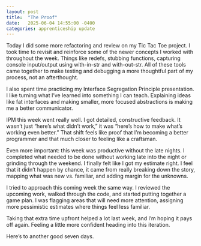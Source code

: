 ```yaml
---
layout: post
title:  "The Proof"
date:   2025-06-04 14:55:00 -0400
categories: apprenticeship update
---
```


Today I did some more refactoring and review on my Tic Tac Toe project. I took time to revisit and reinforce
some of the newer concepts I worked with throughout the week. Things like redefs, stubbing functions, 
capturing console input/output using with-in-str and with-out-str. All of these tools came together to make
testing and debugging a more thoughtful part of my process, not an afterthought.

I also spent time practicing my Interface Segregation Principle presentation. I like turning what I’ve learned
into something I can teach. Explaining ideas like fat interfaces and making smaller, more focused abstractions
is making me a better communicator.

IPM this week went really well. I got detailed, constructive feedback. It wasn’t just “here’s what didn’t work,”
it was “here’s how to make what’s working even better.” That shift feels like proof that I’m becoming a better
programmer and that much closer to feeling like a craftsman.

Even more important: this week was productive without the late nights. I completed what needed to be done without
working late into the night or grinding through the weekend. I finally felt like I got my estimate right. I feel that
it didn’t happen by chance, it came from really breaking down the story, mapping what was new vs. familiar, and
adding margin for the unknowns.

I tried to approach this coming week the same way. I reviewed the upcoming work, walked through the code, and started
putting together a game plan. I was flagging areas that will need more attention, assigning more pessimistic estimates
where things feel less familiar.

Taking that extra time upfront helped a lot last week, and I’m hoping it pays off again. Feeling a little more
confident heading into this iteration.

Here’s to another good seven days.